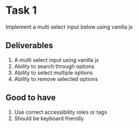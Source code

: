 # Task 1

Implement a multi select input below using vanilla js

## Deliverables

1. A multi select input using vanilla js
2. Ability to search through options
3. Ability to select multiple options
4. Ability to remove selected options

## Good to have

1. Use correct accessibility roles or tags
2. Should be keyboard friendly
